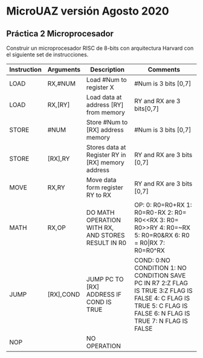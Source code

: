 # MicroUAZ versión Agosto 2020

## Práctica 2 Microprocesador

Construir un microprocesador RISC de 8-bits con arquitectura Harvard con el siguiente set de instrucciones.

|     Instruction    |     Arguments    |     Description                                             |     Comments                                                                                                                                                                                             |
|--------------------|------------------|-------------------------------------------------------------|----------------------------------------------------------------------------------------------------------------------------------------------------------------------------------------------------------|
|     LOAD           |     RX,#NUM      |     Load #Num to register X                                 |     #Num is 3 bits [0,7]                                                                                                                                                                                 |
|     LOAD           |     RX,[RY]      |     Load data at address [RY] from   memory                 |     RY and RX are 3 bits[0,7]                                                                                                                                                                            |
|     STORE          |     #NUM         |     Store #Num to [RX] address memory                       |     #Num is 3 bits [0,7]                                                                                                                                                                                 |
|     STORE          |     [RX],RY      |     Stores data at Register RY in [RX]   memory address     |     RY and RX are 3 bits [0,7]                                                                                                                                                                           |
|     MOVE           |     RX,RY        |     Move data form register RY to RX                        |     RY and RX are 3 bits [0,7]                                                                                                                                                                           |
|     MATH           |     RX,OP        |     DO MATH OPERATION WITH RX, AND   STORES RESULT IN R0    |     OP:     0: R0=R0+RX     1: R0=R0-RX     2: R0= R0<<RX     3: R0= R0>>RY     4: R0=~RX     5: R0=R0&RX     6: R0 = R0\|RX     7: R0=R0^RX                                                             |
|     JUMP           |     [RX],COND    |     JUMP PC TO [RX] ADDRESS IF COND IS   TRUE               |     COND:     0:NO CONDITION     1: NO CONDITION SAVE PC IN R7     2:Z FLAG IS TRUE     3:Z FLAG IS FALSE     4: C FLAG IS TRUE     5: C FLAG IS FALSE     6: N FLAG IS TRUE      7: N FLAG IS FALSE     |
|     NOP            |                  |     NO OPERATION                                            |                                                                                                                                                                                                          |
